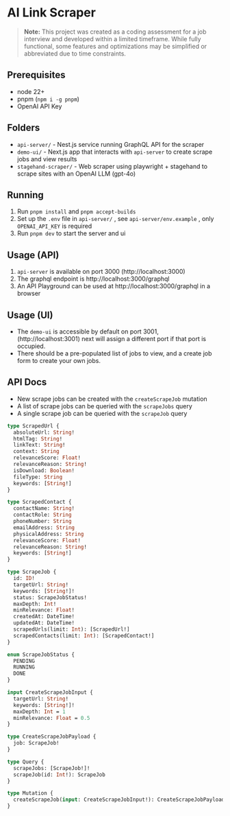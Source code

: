 # AI Link Scraper

> **Note:** This project was created as a coding assessment for a job interview and developed within a limited timeframe. While fully functional, some features and optimizations may be simplified or abbreviated due to time constraints.

## Prerequisites
- node 22+
- pnpm  (`npm i -g pnpm`)
- OpenAI API Key

## Folders
- `api-server/` - Nest.js service running GraphQL API for the scraper
- `demo-ui/` - Next.js app that interacts with `api-server` to create scrape jobs and view results
- `stagehand-scraper/` - Web scraper using playwright + stagehand to scrape sites with an OpenAI LLM (gpt-4o)

## Running

1. Run `pnpm install` and  `pnpm accept-builds` 
2. Set up the `.env` file in `api-server/` , see `api-server/env.example` , only `OPENAI_API_KEY` is required
3. Run `pnpm dev` to start the server and ui

## Usage (API)
1. `api-server` is available on port 3000 (http://localhost:3000)
2. The graphql endpoint is http://localhost:3000/graphql
3. An API Playground can be used at http://localhost:3000/graphql in a browser

## Usage (UI)
- The `demo-ui` is accessible by default on port 3001, (http://localhost:3001) next will assign a different port if that port is occupied. 
- There should be a pre-populated list of jobs to view, and a create job form to create your own jobs.

## API Docs

- New scrape jobs can be created with the `createScrapeJob` mutation
- A list of scrape jobs can be queried with the `scrapeJobs` query
- A single scrape job can be queried with the `scrapeJob` query

```graphql
type ScrapedUrl {
  absoluteUrl: String!
  htmlTag: String!
  linkText: String!
  context: String
  relevanceScore: Float!
  relevanceReason: String!
  isDownload: Boolean!
  fileType: String
  keywords: [String!]
}

type ScrapedContact {
  contactName: String!
  contactRole: String
  phoneNumber: String
  emailAddress: String
  physicalAddress: String
  relevanceScore: Float!
  relevanceReason: String!
  keywords: [String!]
}

type ScrapeJob {
  id: ID!
  targetUrl: String!
  keywords: [String!]!
  status: ScrapeJobStatus!
  maxDepth: Int!
  minRelevance: Float!
  createdAt: DateTime!
  updatedAt: DateTime!
  scrapedUrls(limit: Int): [ScrapedUrl!]
  scrapedContacts(limit: Int): [ScrapedContact!]
}

enum ScrapeJobStatus {
  PENDING
  RUNNING
  DONE
}

input CreateScrapeJobInput {
  targetUrl: String!
  keywords: [String!]!
  maxDepth: Int = 1
  minRelevance: Float = 0.5
}

type CreateScrapeJobPayload {
  job: ScrapeJob!
}

type Query {
  scrapeJobs: [ScrapeJob!]!
  scrapeJob(id: Int!): ScrapeJob
}

type Mutation {
  createScrapeJob(input: CreateScrapeJobInput!): CreateScrapeJobPayload
}
```
